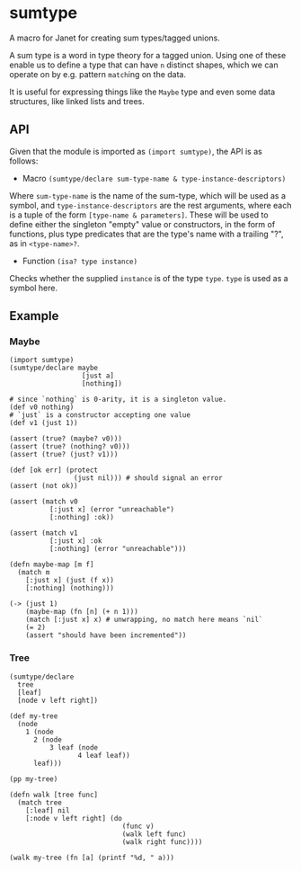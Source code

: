 # sumtype
A macro for Janet for creating sum types/tagged unions.

A sum type is a word in type theory for a tagged union. Using one of these
enable us to define a type that can have `n` distinct shapes, which we can
operate on by e.g. pattern `match`ing on the data.

It is useful for expressing things like the `Maybe` type and even some data
structures, like linked lists and trees.

## API

Given that the module is imported as `(import sumtype)`, the API is as follows:

- Macro `(sumtype/declare sum-type-name & type-instance-descriptors)`

Where `sum-type-name` is the name of the sum-type, which will be used as a
symbol, and `type-instance-descriptors` are the rest arguments, where each is a
tuple of the form `[type-name & parameters]`. These will be used to define
either the singleton "empty" value or constructors, in the form of functions,
plus type predicates that are the type's name with a trailing "?", as in
`<type-name>?`.

- Function `(isa? type instance)`

Checks whether the supplied `instance` is of the type `type`. `type` is used as
a symbol here.

## Example

### Maybe

```janet
(import sumtype)
(sumtype/declare maybe
                  [just a]
                  [nothing])

# since `nothing` is 0-arity, it is a singleton value.
(def v0 nothing)
# `just` is a constructor accepting one value
(def v1 (just 1))

(assert (true? (maybe? v0)))
(assert (true? (nothing? v0)))
(assert (true? (just? v1)))

(def [ok err] (protect
                (just nil))) # should signal an error
(assert (not ok))

(assert (match v0
          [:just x] (error "unreachable")
          [:nothing] :ok))

(assert (match v1
          [:just x] :ok
          [:nothing] (error "unreachable")))

(defn maybe-map [m f]
  (match m
    [:just x] (just (f x))
    [:nothing] (nothing)))

(-> (just 1)
    (maybe-map (fn [n] (+ n 1)))
    (match [:just x] x) # unwrapping, no match here means `nil`
    (= 2)
    (assert "should have been incremented"))
```

### Tree

```janet
(sumtype/declare
  tree
  [leaf]
  [node v left right])

(def my-tree
  (node
    1 (node
      2 (node
          3 leaf (node
                 4 leaf leaf))
      leaf)))

(pp my-tree)

(defn walk [tree func]
  (match tree
    [:leaf] nil
    [:node v left right] (do
                            (func v)
                            (walk left func)
                            (walk right func))))

(walk my-tree (fn [a] (printf "%d, " a)))
```
